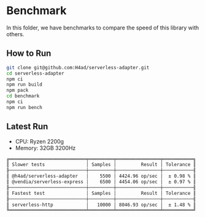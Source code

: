 # Benchmark

In this folder, we have benchmarks to compare the speed of this library with others.

## How to Run

```bash
git clone git@github.com:H4ad/serverless-adapter.git
cd serverless-adapter
npm ci
npm run build
npm pack
cd benchmark
npm ci
npm run bench
```

## Latest Run

- CPU: Ryzen 2200g
- Memory: 32GB 3200Hz

```md
╔════════════════════════════╤═════════╤════════════════╤═══════════╗
║ Slower tests               │ Samples │         Result │ Tolerance ║
╟────────────────────────────┼─────────┼────────────────┼───────────╢
║ @h4ad/serverless-adapter   │    5500 │ 4424.96 op/sec │  ± 0.98 % ║
║ @vendia/serverless-express │    6500 │ 4454.06 op/sec │  ± 0.97 % ║
╟────────────────────────────┼─────────┼────────────────┼───────────╢
║ Fastest test               │ Samples │         Result │ Tolerance ║
╟────────────────────────────┼─────────┼────────────────┼───────────╢
║ serverless-http            │   10000 │ 8046.93 op/sec │  ± 1.48 % ║
╚════════════════════════════╧═════════╧════════════════╧═══════════╝
```
